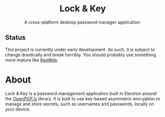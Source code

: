 <div align=center>

# Lock & Key

A cross-platform desktop password manager application.

</div>

## Status

This project is currently under early development. As such, it is subject to change drastically and break horribly. You should probably use something more mature like [KeeWeb](https://github.com/keeweb/keeweb).

# About

Lock & Key is a password management application built in Electron around the [OpenPGP.js](https://openpgpjs.org) library. It is built to use key-based asymmetric encryption to manage and store secrets, such as usernames and passwords, locally on your device.
